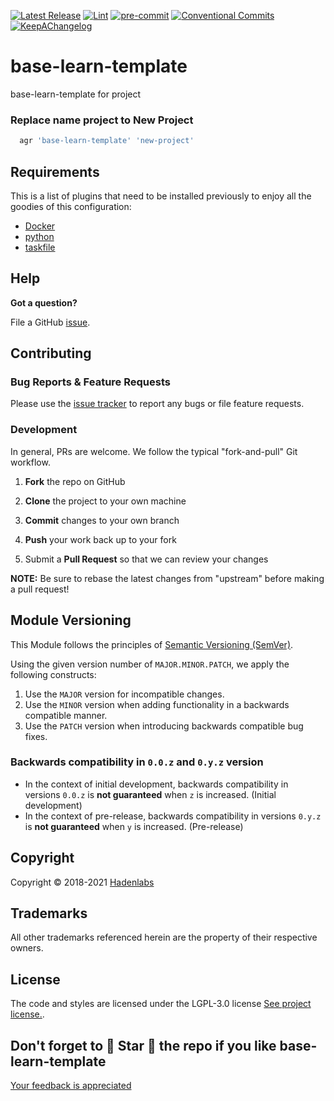  <!-- Space: BASE-TEMPLATE -->
<!-- Title: readme -->

<!--


  ** DO NOT EDIT THIS FILE
  **
  ** 1) Make all changes to `provision/generator/README.yaml`
  ** 2) Run`task readme` to rebuild this file.
  **
  ** (We maintain HUNDREDS of open source projects. This is how we maintain our sanity.)
  **


  -->

 <!-- Space: BASE-TEMPLATE -->

 <!-- Title: readme -->

[![Latest Release](https://img.shields.io/github/release/luismayta/base-learn-template)](https://github.com/luismayta/base-learn-template/releases) [![Lint](https://img.shields.io/github/workflow/status/luismayta/base-learn-template/lint-code)](https://github.com/luismayta/base-learn-template/actions?workflow=lint-code) [![pre-commit](https://img.shields.io/badge/pre--commit-enabled-brightgreen?logo=pre-commit&logoColor=white)](https://github.com/pre-commit/pre-commit) [![Conventional Commits](https://img.shields.io/badge/Conventional%20Commits-1.0.0-yellow)](https://conventionalcommits.org) [![KeepAChangelog](https://img.shields.io/badge/Keep%20A%20Changelog-1.0.0-%23E05735)](https://keepachangelog.com)

# base-learn-template

base-learn-template for project

### Replace name project to New Project

```bash
  agr 'base-learn-template' 'new-project'
```

## Requirements

This is a list of plugins that need to be installed previously to enjoy all the goodies of this configuration:

- [Docker](https://www.docker.com)
- [python](https://www.python.org)
- [taskfile](https://github.com/go-task/task)

## Help

**Got a question?**

File a GitHub [issue](https://github.com/luismayta/base-learn-template/issues).

## Contributing

### Bug Reports & Feature Requests

Please use the [issue tracker](https://github.com/luismayta/base-learn-template/issues) to report any bugs or file feature requests.

### Development

In general, PRs are welcome. We follow the typical "fork-and-pull" Git workflow.

1.  **Fork** the repo on GitHub
2.  **Clone** the project to your own machine
3.  **Commit** changes to your own branch
4.  **Push** your work back up to your fork

5.  Submit a **Pull Request** so that we can review your changes

**NOTE:** Be sure to rebase the latest changes from "upstream" before making a pull request!

## Module Versioning

This Module follows the principles of [Semantic Versioning (SemVer)](https://semver.org/).

Using the given version number of `MAJOR.MINOR.PATCH`, we apply the following constructs:

1. Use the `MAJOR` version for incompatible changes.
1. Use the `MINOR` version when adding functionality in a backwards compatible manner.
1. Use the `PATCH` version when introducing backwards compatible bug fixes.

### Backwards compatibility in `0.0.z` and `0.y.z` version

- In the context of initial development, backwards compatibility in versions `0.0.z` is **not guaranteed** when `z` is increased. (Initial development)
- In the context of pre-release, backwards compatibility in versions `0.y.z` is **not guaranteed** when `y` is increased. (Pre-release)

## Copyright

Copyright © 2018-2021 [Hadenlabs](https://hadenlabs.com)

## Trademarks

All other trademarks referenced herein are the property of their respective owners.

## License

The code and styles are licensed under the LGPL-3.0 license [See project license.](LICENSE).

## Don't forget to 🌟 Star 🌟 the repo if you like base-learn-template

[Your feedback is appreciated](https://github.com/luismayta/base-learn-template/issues)
